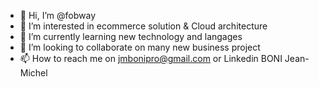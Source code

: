 - 👋 Hi, I’m @fobway
- 👀 I’m interested in ecommerce solution & Cloud architecture
- 🌱 I’m currently learning new technology and langages
- 💞️ I’m looking to collaborate on many new business project
- 📫 How to reach me on jmbonipro@gmail.com or Linkedin BONI Jean-Michel

<!---
fobway/fobway is a ✨ special ✨ repository because its `README.md` (this file) appears on your GitHub profile.
You can click the Preview link to take a look at your changes.
--->
